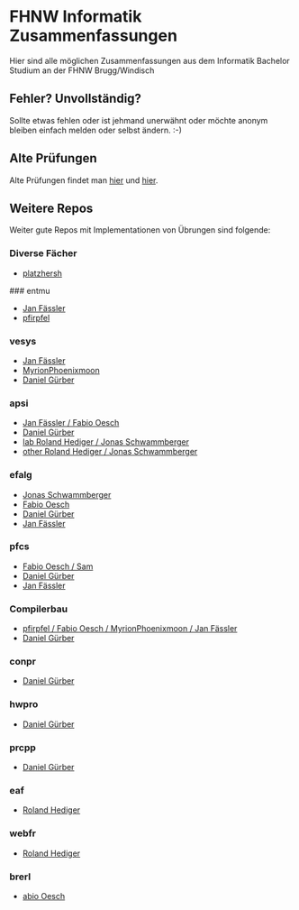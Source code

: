 # FHNW Informatik Zusammenfassungen
Hier sind alle möglichen Zusammenfassungen aus dem Informatik Bachelor Studium an der FHNW Brugg/Windisch

## Fehler? Unvollständig?
Sollte etwas fehlen oder ist jehmand unerwähnt oder möchte anonym bleiben einfach melden oder selbst ändern. :-)

## Alte Prüfungen 
Alte Prüfungen findet man [hier](http://www.ib08.ch) und [hier](http://www.infboard.ch).

## Weitere Repos
Weiter gute Repos mit Implementationen von Übrungen sind folgende:

### Diverse Fächer
- [platzhersh](https://github.com/platzhersh/FHNW-Java-Projekte)

### entmu
- [Jan Fässler](https://github.com/janfaessler/entmu)
- [pfirpfel](https://github.com/pfirpfel/jdraw-exercise)

### vesys
- [Jan Fässler](https://github.com/janfaessler/vesys/)
- [MyrionPhoenixmoon](https://github.com/MyrionPhoenixmoon/VeSys-Bank)
- [Daniel Gürber](https://github.com/danielguerber/vesys)

### apsi
- [Jan Fässler / Fabio Oesch](https://github.com/janfaessler/FHNW-Apsi)
- [Daniel Gürber](https://github.com/danielguerber/Apsi)
- [lab Roland Hediger / Jonas Schwammberger](https://github.com/rolandhediger/apsi_lab)
- [other Roland Hediger / Jonas Schwammberger](https://github.com/rolandhediger/apsi_solutions)

### efalg
- [Jonas Schwammberger](https://github.com/Helldevastator/efalg)
- [Fabio Oesch](https://github.com/fabio-oesch/fhwn.efalg)
- [Daniel Gürber](https://github.com/danielguerber/Efalg)
- [Jan Fässler](https://github.com/janfaessler/FHNW-efalg)

### pfcs
- [Fabio Oesch / Sam](https://github.com/fabio-oesch/fhnw.pfcs)
- [Daniel Gürber](https://github.com/danielguerber/Fhnw.Pfcs)
- [Jan Fässler](https://github.com/janfaessler/FHNW-pfcs)

### Compilerbau
- [pfirpfel / Fabio Oesch / MyrionPhoenixmoon / Jan Fässler](https://github.com/pfirpfel/iml-compiler)
- [Daniel Gürber](https://github.com/danielguerber/CPIB)

### conpr
- [Daniel Gürber](https://github.com/danielguerber/ConprScala)

### hwpro
- [Daniel Gürber](https://github.com/danielguerber/hwpro)

### prcpp
- [Daniel Gürber](https://github.com/danielguerber/PRCPP)

### eaf
- [Roland Hediger](https://github.com/rolandhediger/eaf_solutions)

### webfr
- [Roland Hediger](https://github.com/rolandhediger/webfr_solutions)

### brerl
- [abio Oesch](https://github.com/fabio-oesch/fhnw.bver)
